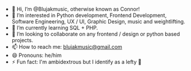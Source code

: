 - 👋 Hi, I’m @Blujakmusic, otherwise known as Connor!
- 👀 I’m interested in Python development, Frontend Development, Software Engineering, UX / UI, Graphic Design, music and weightlifting.
- 🌱 I’m currently learning SQL + PHP.
- 💞️ I’m looking to collaborate on any frontend / design or python based projects.
- 📫 How to reach me: blujakmusic@gmail.com
- 😄 Pronouns: he/him
- ⚡ Fun fact: I'm ambidextrous but I identify as a lefty 🤠
